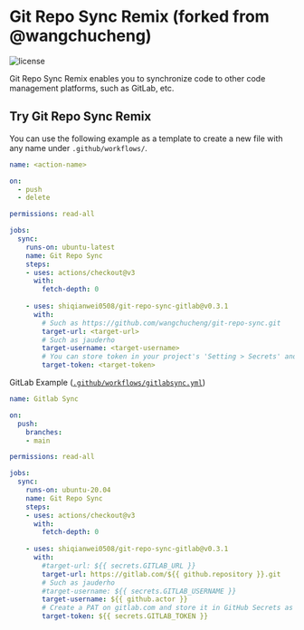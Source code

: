 # Git Repo Sync Remix (forked from @wangchucheng)

![license](https://img.shields.io/github/license/jauderho/git-repo-sync)

Git Repo Sync Remix enables you to synchronize code to other code management platforms, such as GitLab, etc.

## Try Git Repo Sync Remix

You can use the following example as a template to create a new file with any name under `.github/workflows/`.

```yaml
name: <action-name>

on: 
  - push
  - delete

permissions: read-all

jobs:
  sync:
    runs-on: ubuntu-latest
    name: Git Repo Sync
    steps:
    - uses: actions/checkout@v3
      with:
        fetch-depth: 0
        
    - uses: shiqianwei0508/git-repo-sync-gitlab@v0.3.1
      with:
        # Such as https://github.com/wangchucheng/git-repo-sync.git
        target-url: <target-url>
        # Such as jauderho
        target-username: <target-username>
        # You can store token in your project's 'Setting > Secrets' and reference the name here. Such as ${{ secrets.ACCESS_TOKEN }}
        target-token: <target-token>
```

GitLab Example ([`.github/workflows/gitlabsync.yml`](https://github.com/shiqianwei0508/git-repo-sync-gitlab/blob/main/.github/workflows/gitlabsync.yml))

```yaml
name: Gitlab Sync

on:
  push:
    branches:
    - main

permissions: read-all

jobs:
  sync:
    runs-on: ubuntu-20.04
    name: Git Repo Sync
    steps:      
    - uses: actions/checkout@v3
      with:
        fetch-depth: 0
        
    - uses: shiqianwei0508/git-repo-sync-gitlab@v0.3.1
      with:
        #target-url: ${{ secrets.GITLAB_URL }}
        target-url: https://gitlab.com/${{ github.repository }}.git
        # Such as jauderho
        #target-username: ${{ secrets.GITLAB_USERNAME }}
        target-username: ${{ github.actor }}
        # Create a PAT on gitlab.com and store it in GitHub Secrets as GITLAB_TOKEN
        target-token: ${{ secrets.GITLAB_TOKEN }}
```
